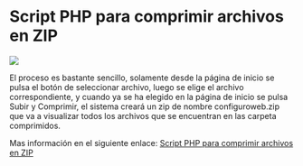 # Script PHP para comprimir archivos en ZIP
<img src="https://i0.wp.com/www.configuroweb.com/wp-content/uploads/2022/04/Script-PHP-para-comprimir-archivos-en-ZIP.png?resize=800%2C500&ssl=1">

El proceso es bastante sencillo, solamente desde la página de inicio se pulsa el botón de seleccionar archivo, luego se elige el archivo correspondiente, y cuando ya se ha elegido en la página de inicio se pulsa Subir y Comprimir, el sistema creará un zip de nombre configuroweb.zip que va a visualizar todos los archivos que se encuentran en las carpeta comprimidos.

Mas información en el siguiente enlace: <a href="https://www.configuroweb.com/script-php-para-comprimir-archivos-en-zip/">Script PHP para comprimir archivos en ZIP</a>
